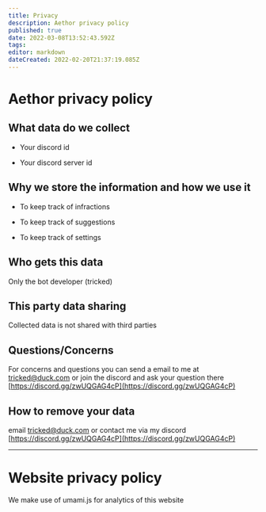 ```yaml
---
title: Privacy
description: Aethor privacy policy
published: true
date: 2022-03-08T13:52:43.592Z
tags: 
editor: markdown
dateCreated: 2022-02-20T21:37:19.085Z
---
```


# Aethor privacy policy

## What data do we collect

- Your discord id

- Your discord server id

## Why we store the information and how we use it

- To keep track of infractions

- To keep track of suggestions

- To keep track of settings

## Who gets this data

Only the bot developer (tricked)

## This party data sharing

Collected data is not shared with third parties

## Questions/Concerns

For concerns and questions you can send a email to me at tricked@duck.com or join the discord and ask your question there [https://discord.gg/zwUQGAG4cP](https://discord.gg/zwUQGAG4cP)

## How to remove your data

email tricked@duck.com or contact me via my discord [https://discord.gg/zwUQGAG4cP](https://discord.gg/zwUQGAG4cP)

---

# Website privacy policy

We make use of umami.js for analytics of this website
